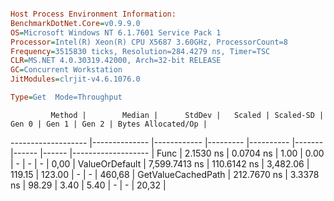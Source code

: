 ```ini

Host Process Environment Information:
BenchmarkDotNet.Core=v0.9.9.0
OS=Microsoft Windows NT 6.1.7601 Service Pack 1
Processor=Intel(R) Xeon(R) CPU X5687 3.60GHz, ProcessorCount=8
Frequency=3515830 ticks, Resolution=284.4279 ns, Timer=TSC
CLR=MS.NET 4.0.30319.42000, Arch=32-bit RELEASE
GC=Concurrent Workstation
JitModules=clrjit-v4.6.1076.0

Type=Get  Mode=Throughput  

```
             Method |        Median |      StdDev |   Scaled | Scaled-SD |  Gen 0 | Gen 1 | Gen 2 | Bytes Allocated/Op |
------------------- |-------------- |------------ |--------- |---------- |------- |------ |------ |------------------- |
               Func |     2.1530 ns |   0.0704 ns |     1.00 |      0.00 |      - |     - |     - |               0,00 |
     ValueOrDefault | 7,599.7413 ns | 110.6142 ns | 3,482.06 |    119.15 | 123.00 |     - |     - |             460,68 |
 GetValueCachedPath |   212.7670 ns |   3.3378 ns |    98.29 |      3.40 |   5.40 |     - |     - |              20,32 |
